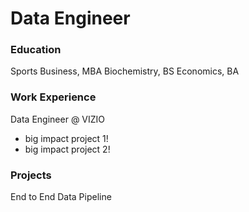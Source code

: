 # Data Engineer

### Education
Sports Business, MBA
Biochemistry, BS
Economics, BA 

### Work Experience 

Data Engineer @ VIZIO
- big impact project 1!
- big impact project 2!

### Projects
End to End Data Pipeline
